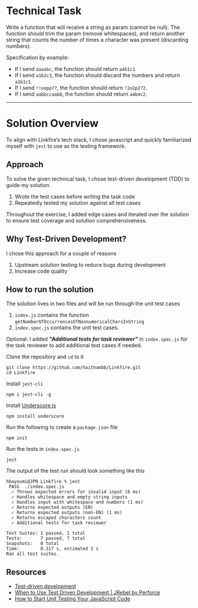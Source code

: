 # Technical Task
Write a function that will receive a string as param (cannot be null).
The function should trim the param (remove whitespaces), and return another string that counts the number of times a character was present (discarding numbers).

Specification by example:
- If I send `aaaabc`, the function should return `a4b1c1`.
- If I send `a1b2c3`, the function should discard the numbers and return `a1b1c1`.
- If I send `!!oopp??`, the function should return `!2o2p2?2`.
- If I send `aabbccaabb`, the function should return `a4b4c2`.
---
# Solution Overview
To align with Linkfire’s tech stack, I chose javascript and quickly familiarized myself with `jest` to use as the testing framework.
## Approach
To solve the given technical task, I chose test-driven development (TDD) to guide my solution.
1. Wrote the test cases before writing the task code
1. Repeatedly tested my solution against all test cases

Throughout the exercise, I added edge cases and iterated over the solution to ensure test coverage and solution comprehensiveness.
## Why Test-Driven Development?
I chose this approach for a couple of reasons
1. Upstream solution testing to reduce bugs during development
1. Increase code quality
## How to run the solution
The solution lives in two files and will be run through the unit test cases 
1. `index.js` contains the function `getNumberOfOccurrencesOfNonnumericalCharsInString`
1. `index.spec.js` contains the unit test cases.
   
Optional: I added **_"Additional tests for task reviewer"_** in `index.spec.js` for the task reviewer to add additional test cases if needed.

Clone the repository and `cd` to it
```
git clone https://github.com/haithambb/Linkfire.git
cd Linkfire
```
Install `jest-cli`
```
npm i jest-cli -g
```
Install [Underscore.js](https://underscorejs.org/)
```
npm install underscore
```
Run the following to create a `package.json` file
```
npm init
```
Run the tests in `index.spec.js`
```
jest
```
The output of the test run should look something like this
```
hbayoumi@JPN Linkfire % jest
 PASS  ./index.spec.js
  ✓ Throws expected errors for invalid input (6 ms)
  ✓ Handles whitespace and empty string inputs
  ✓ Handles input with whitespace and numbers (1 ms)
  ✓ Returns expected outputs (EN)
  ✓ Returns expected outputs (non-EN) (1 ms)
  ✓ Returns escaped characters count
  ✓ Additional tests for task reviewer

Test Suites: 1 passed, 1 total
Tests:       7 passed, 7 total
Snapshots:   0 total
Time:        0.317 s, estimated 1 s
Ran all test suites.
```

## Resources
- [Test-driven development ](https://en.wikipedia.org/wiki/Test-driven_development)
- [When to Use Test Driven Development | JRebel by Perforce ](https://www.jrebel.com/blog/when-to-use-test-driven-development)
- [How to Start Unit Testing Your JavaScript Code](https://www.freecodecamp.org/news/how-to-start-unit-testing-javascript/)
